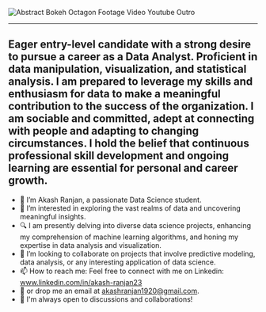 ![Abstract Bokeh Octagon Footage Video Youtube Outro](https://github.com/AkashRanjan23/AkashRanjan23/assets/150953524/4719b102-f8fa-45b8-a64c-70d11f4e42dc)


--------------------------------------------------------------------------------------------------------------------------------------------------------------------------------
Eager entry-level candidate with a strong desire to pursue a career as a Data Analyst. Proficient in data manipulation, visualization, and statistical analysis. I am prepared to leverage my skills and enthusiasm for data to make a meaningful contribution to the success of the organization. I am sociable and committed, adept at connecting with people and adapting to changing circumstances. I hold the belief that continuous professional skill development and ongoing learning are essential for personal and career growth.
--------------------------------------------------------------------------------------------------------------------------------------------------------------------------------

- 👋 I’m Akash Ranjan, a passionate Data Science student.
- 👀 I’m interested in exploring the vast realms of data and uncovering meaningful insights.
- 🔍 I am presently delving into diverse data science projects, enhancing my comprehension of machine learning algorithms, and honing my expertise in data analysis and visualization.
- 💞️ I’m looking to collaborate on projects that involve predictive modeling, data analysis, or any interesting application of data science.
- 📫 How to reach me: Feel free to connect with me on Linkedin: www.linkedin.com/in/akash-ranjan23
- 📧 or drop me an email at akashranjan1920@gmail.com.
- 🤝 I'm always open to discussions and collaborations!
